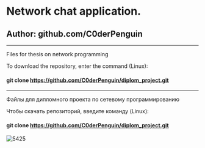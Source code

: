 # **Network chat application.**

## Author: github.com/C0derPenguin 

__________________________________________________________________________________________

Files for thesis on network programming

To download the repository, enter the command (Linux):

#### git clone https://github.com/C0derPenguin/diplom_project.git

__________________________________________________________________________________________

Файлы для дипломного проекта по сетевому программированию

Чтобы скачать репозиторий, введите команду (Linux):

#### git clone https://github.com/C0derPenguin/diplom_project.git


![5425](https://user-images.githubusercontent.com/44657301/61741824-6b671f80-ad9a-11e9-93d7-363b5341a9d0.png)

